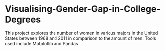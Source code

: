 # Visualising-Gender-Gap-in-College-Degrees

This project explores the number of women in various majors in the United States between 1968 and 2011 in comparison to the amount of men. Tools used include Matplotlib and Pandas
